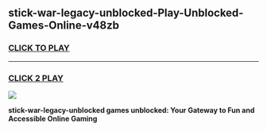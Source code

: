 
## stick-war-legacy-unblocked-Play-Unblocked-Games-Online-v48zb
<h3>
<a href="https://premium76.site?title=stick-war-legacy-unblocked&ref=25A">CLICK TO PLAY</a></h3>
<hr>

<h3>
<a href="https://premium76.site?title=stick-war-legacy-unblocked&ref=25A">CLICK 2 PLAY</a>
  
</h3>

<a href="https://premium76.site?title=stick-war-legacy-unblocked&ref=25A"><img src="https://clearcache.store/games.png"></a>


**stick-war-legacy-unblocked games unblocked: Your Gateway to Fun and Accessible Online Gaming**
